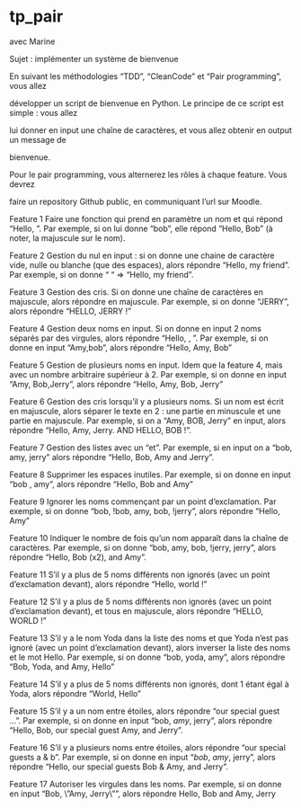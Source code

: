 # tp_pair
avec Marine

Sujet : implémenter un système de bienvenue

En suivant les méthodologies “TDD”, “CleanCode” et “Pair programming”, vous allez

développer un script de bienvenue en Python. Le principe de ce script est simple : vous allez

lui donner en input une chaîne de caractères, et vous allez obtenir en output un message de

bienvenue.

Pour le pair programming, vous alternerez les rôles à chaque feature. Vous devrez

faire un repository Github public, en communiquant l’url sur Moodle.

Feature 1
Faire une fonction qui prend en paramètre un nom et qui répond “Hello, <nom>”. Par
exemple, si on lui donne “bob”, elle répond “Hello, Bob” (à noter, la majuscule sur le nom).

Feature 2
Gestion du nul en input : si on donne une chaine de caractère vide, nulle ou blanche
(que des espaces), alors répondre “Hello, my friend”. Par exemple, si on donne “ “ =>
“Hello, my friend”.

Feature 3
Gestion des cris. Si on donne une chaîne de caractères en majuscule, alors
répondre en majuscule. Par exemple, si on donne “JERRY”, alors répondre “HELLO, JERRY
!”

Feature 4
Gestion deux noms en input. Si on donne en input 2 noms séparés par des virgules,
alors répondre “Hello, <nom1>, <nom2>”. Par exemple, si on donne en input “Amy,bob”,
alors répondre “Hello, Amy, Bob”

Feature 5
Gestion de plusieurs noms en input. Idem que la feature 4, mais avec un nombre
arbitraire supérieur à 2. Par exemple, si on donne en input “Amy, Bob,Jerry”, alors répondre
“Hello, Amy, Bob, Jerry”

Feature 6
Gestion des cris lorsqu’il y a plusieurs noms. Si un nom est écrit en majuscule, alors
séparer le texte en 2 : une partie en minuscule et une partie en majuscule. Par exemple, si
on a “Amy, BOB, Jerry” en input, alors répondre “Hello, Amy, Jerry. AND HELLO, BOB !”.

Feature 7
Gestion des listes avec un “et”. Par exemple, si en input on a “bob, amy, jerry” alors
répondre “Hello, Bob, Amy and Jerry”.

Feature 8
Supprimer les espaces inutiles. Par exemple, si on donne en input “bob , amy”,
alors répondre “Hello, Bob and Amy”

Feature 9
Ignorer les noms commençant par un point d’exclamation. Par exemple, si on donne
“bob, !bob, amy, bob, !jerry”, alors répondre “Hello, Amy”

Feature 10
Indiquer le nombre de fois qu’un nom apparaît dans la chaîne de caractères. Par
exemple, si on donne “bob, amy, bob, !jerry, jerry”, alors répondre “Hello, Bob (x2), and
Amy”.

Feature 11
S’il y a plus de 5 noms différents non ignorés (avec un point d’exclamation devant),
alors répondre “Hello, world !”

Feature 12
S’il y a plus de 5 noms différents non ignorés (avec un point d’exclamation devant),
et tous en majuscule, alors répondre “HELLO, WORLD !”

Feature 13
S’il y a le nom Yoda dans la liste des noms et que Yoda n’est pas ignoré (avec un
point d’exclamation devant), alors inverser la liste des noms et le mot Hello. Par exemple, si
on donne “bob, yoda, amy”, alors répondre “Bob, Yoda, and Amy, Hello”

Feature 14
S’il y a plus de 5 noms différents non ignorés, dont 1 étant égal à Yoda, alors
répondre “World, Hello”

Feature 15
S’il y a un nom entre étoiles, alors répondre “our special guest …”. Par exemple, si
on donne en input “bob, *amy*, jerry”, alors répondre “Hello, Bob, our special guest Amy,
and Jerry”.

Feature 16
S’il y a plusieurs noms entre étoiles, alors répondre “our special guests a & b”. Par
exemple, si on donne en input “*bob*, *amy*, jerry”, alors répondre “Hello, our special guests
Bob & Amy, and Jerry”.

Feature 17
Autoriser les virgules dans les noms. Par exemple, si on donne en input “Bob, \”Amy,
Jerry\””, alors répondre Hello, Bob and Amy, Jerry
